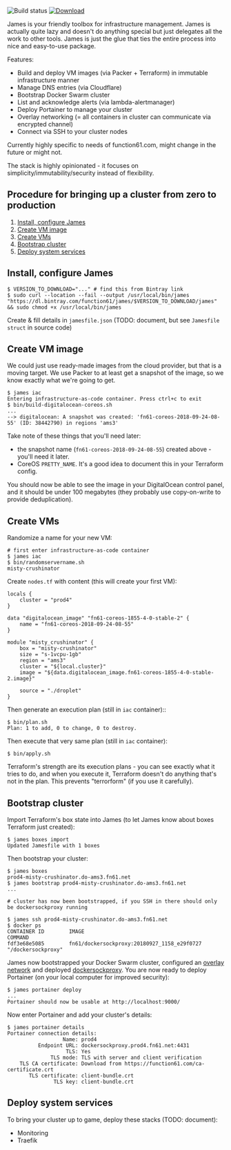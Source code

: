 ![Build status](https://github.com/function61/james/workflows/Build/badge.svg)
[![Download](https://img.shields.io/bintray/v/function61/dl/james.svg?style=for-the-badge&label=Download)](https://bintray.com/function61/dl/james/_latestVersion#files)

James is your friendly toolbox for infrastructure management. James is actually quite lazy
and doesn't do anything special but just delegates all the work to other tools. James is
just the glue that ties the entire process into nice and easy-to-use package.

Features:

- Build and deploy VM images (via Packer + Terraform) in immutable infrastructure manner
- Manage DNS entries (via Cloudflare)
- Bootstrap Docker Swarm cluster
- List and acknowledge alerts (via lambda-alertmanager)
- Deploy Portainer to manage your cluster
- Overlay networking (= all containers in cluster can communicate via encrypted channel)
- Connect via SSH to your cluster nodes

Currently highly specific to needs of function61.com, might change in the future or might not.

The stack is highly opinionated - it focuses on simplicity/immutability/security instead of flexibility.


Procedure for bringing up a cluster from zero to production
-----------------------------------------------------------

1. [Install, configure James](#install-configure-james)
2. [Create VM image](#create-vm-image)
3. [Create VMs](#create-vms)
4. [Bootstrap cluster](#bootstrap-cluster)
5. [Deploy system services](#deploy-system-services)


Install, configure James
------------------------

```
$ VERSION_TO_DOWNLOAD="..." # find this from Bintray link
$ sudo curl --location --fail --output /usr/local/bin/james "https://dl.bintray.com/function61/james/$VERSION_TO_DOWNLOAD/james" && sudo chmod +x /usr/local/bin/james
```

Create & fill details in `jamesfile.json` (TODO: document, but see `Jamesfile struct` in source code)


Create VM image
---------------

We could just use ready-made images from the cloud provider, but that is a moving target.
We use Packer to at least get a snapshot of the image, so we know exactly what we're going to get.

```
$ james iac
Entering infrastructure-as-code container. Press ctrl+c to exit
$ bin/build-digitalocean-coreos.sh
...
--> digitalocean: A snapshot was created: 'fn61-coreos-2018-09-24-08-55' (ID: 38442790) in regions 'ams3'
```

Take note of these things that you'll need later:

- the snapshot name (`fn61-coreos-2018-09-24-08-55`) created above - you'll need it later.
- CoreOS `PRETTY_NAME`. It's a good idea to document this in your Terraform config.

You should now be able to see the image in your DigitalOcean control panel, and it should be
under 100 megabytes (they probably use copy-on-write to provide deduplication).


Create VMs
----------

Randomize a name for your new VM:

```
# first enter infrastructure-as-code container
$ james iac
$ bin/randomservername.sh
misty-crushinator
```

Create `nodes.tf` with content (this will create your first VM):

```
locals {
	cluster = "prod4"
}

data "digitalocean_image" "fn61-coreos-1855-4-0-stable-2" {
	name = "fn61-coreos-2018-09-24-08-55"
}

module "misty_crushinator" {
	box = "misty-crushinator"
	size = "s-1vcpu-1gb"
	region = "ams3"
	cluster = "${local.cluster}"
	image = "${data.digitalocean_image.fn61-coreos-1855-4-0-stable-2.image}"

	source = "./droplet"
}
```

Then generate an execution plan (still in `iac` container)::

```
$ bin/plan.sh
Plan: 1 to add, 0 to change, 0 to destroy.
```

Then execute that very same plan (still in `iac` container):

```
$ bin/apply.sh
```

Terraform's strength are its execution plans - you can see exactly what it tries to do,
and when you execute it, Terraform doesn't do anything that's not in the plan. This
prevents "terrorform" (if you use it carefully).


Bootstrap cluster
-----------------

Import Terraform's box state into James (to let James know about boxes Terraform just created):

```
$ james boxes import
Updated Jamesfile with 1 boxes
```

Then bootstrap your cluster:

```
$ james boxes
prod4-misty-crushinator.do-ams3.fn61.net
$ james bootstrap prod4-misty-crushinator.do-ams3.fn61.net
...

# cluster has now been bootstrapped, if you SSH in there should only be dockersockproxy running

$ james ssh prod4-misty-crushinator.do-ams3.fn61.net
$ docker ps
CONTAINER ID        IMAGE                                         COMMAND           
fdf3e68e5085        fn61/dockersockproxy:20180927_1158_e29f0727   "/dockersockproxy"
```

James now bootstrapped your Docker Swarm cluster, configured an
[overlay network](https://docs.docker.com/network/overlay/) and deployed
[dockersockproxy](https://github.com/function61/dockersockproxy). You are now ready to
deploy Portainer (on your local computer for improved security):

```
$ james portainer deploy
...
Portainer should now be usable at http://localhost:9000/
```

Now enter Portainer and add your cluster's details:

```
$ james portainer details
Portainer connection details:
                  Name: prod4
          Endpoint URL: dockersockproxy.prod4.fn61.net:4431
                   TLS: Yes
              TLS mode: TLS with server and client verification
    TLS CA certificate: Download from https://function61.com/ca-certificate.crt
       TLS certificate: client-bundle.crt
               TLS key: client-bundle.crt
```


Deploy system services
----------------------

To bring your cluster up to game, deploy these stacks (TODO: document):

- Monitoring
- Traefik
